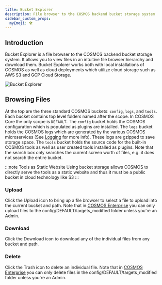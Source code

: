 ```yaml
---
title: Bucket Explorer
description: File browser to the COSMOS backend bucket storage system
sidebar_custom_props:
  myEmoji: 🛠️
---
```


## Introduction

Bucket Explorer is a file browser to the COSMOS backend bucket storage system. It allows you to view files in an intuitive file browser hierarchy and download them. Bucket Explorer works both with local installations of COSMOS as well as cloud deployments which utilize cloud storage such as AWS S3 and GCP Cloud Storage.

![Bucket Explorer](/img/bucket_explorer/bucket_explorer.png)

## Browsing Files

At the top are the three standard COSMOS buckets: `config`, `logs`, and `tools`. Each bucket contains top level folders named after the scope. In COSMOS Core the only scope is `DEFAULT`. The `config` bucket holds the COSMOS configuration which is populated as plugins are installed. The `logs` bucket holds the COSMOS logs which are generated by the various COSMOS microservices (See [Logging](../guides/logging.md) for more info). These logs are gzipped to save storage space. The `tools` bucket holds the source code for the built-in COSMOS tools as well as user created tools installed as plugins. Note that the search box only searches the current screen worth of files, e.g. it does not search the entire bucket.

:::note Tools as Static Website
Using bucket storage allows COSMOS to directly serve the tools as a static website and thus it must be a public bucket in cloud technology like S3
:::

### Upload

Click the Upload icon to bring up a file browser to select a file to upload into the current bucket and path. Note that in [COSMOS Enterprise](https://openc3.com/enterprise) you can only upload files to the config/DEFAULT/targets_modified folder unless you're an Admin.

### Download

Click the Download icon to download any of the individual files from any bucket and path.

### Delete

Click the Trash icon to delete an individual file. Note that in [COSMOS Enterprise](https://openc3.com/enterprise) you can only delete files in the config/DEFAULT/targets_modified folder unless you're an Admin.
